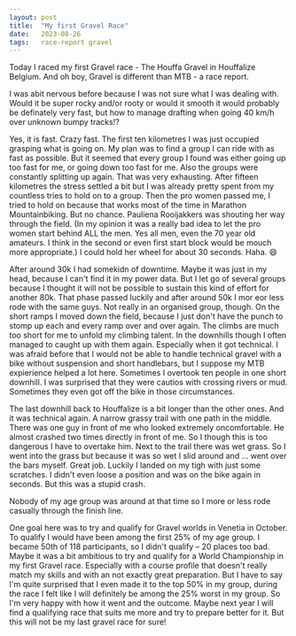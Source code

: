```yaml
---
layout: post
title:  "My first Gravel Race"
date:   2023-08-26
tags:   race-report gravel
---
```


Today I raced my first Gravel race - The Houffa Gravel in Houffalize Belgium. And oh boy, Gravel is different than MTB - a race report.

I was abit nervous before because I was not sure what I was dealing with. Would it be super rocky and/or rooty or would it smooth it would probably be definately very fast, but how to manage drafting when going 40 km/h over unknown bumpy tracks!?

Yes, it is fast. Crazy fast. The first ten kilometres I was just occupied grasping what is going on. My plan was to find a group I can ride with as fast as possible. But it seemed that every group I found was either going up too fast for me, or going down too fast for me. Also the groups were constantly splitting up again. That was very exhausting. After fifteen kilometres the stress settled a bit but I was already pretty spent from my countless tries to hold on to a group. Then the pro women passed me, I tried to hold on because that works most of the time in Marathon Mountainbiking. But no chance. Pauliena Rooijakkers was shouting her way through the field. (In my opinion it was a really bad idea to let the pro women start behind ALL the men. Yes all men, even the 70 year old amateurs. I think in the second or even first start block would be mouch more appropriate.) I could hold her wheel for about 30 seconds. Haha. 😄 

After around 30k I had somekidn of downtime. Maybe it was just in my head, because I can't find it in my power data. But I let go of several groups because I thought it will not be possible to sustain this kind of effort for another 80k. That phase passed luckily and after around 50k I mor eor less rode with the same guys. Not really in an organised group, though. On the short ramps I moved down the field, because I just don't have the punch to stomp up each and every ramp over and over again. The climbs are much too short for me to unfold my climbing talent. In the downhills though I often managed to caught up with them again. Especially when it got technical. I was afraid before that I would not be able to handle technical gravel with a bike without suspension and short handlebars, but I suppose my MTB expierience helped a lot here. Sometimes I overtook ten people in one short downhill. I was surprised that they were cautios with crossing rivers or mud. Sometimes they even got off the bike in those circumstances.

The last downhill back to Houffalize is a bit longer than the other ones. And it was technical again. A narrow grassy trail with one path in the middle. There was one guy in front of me who looked extremely oncomfortable. He almost crashed two times directly in front of me. So I though this is too dangerous I have to overtake him. Next to the trail there was wet grass. So I went into the grass but because it was so wet I slid around and ... went over the bars myself. Great job. Luckily I landed on my tigh with just some scratches. I didn't even loose a position and was on the bike again in seconds. But this was a stupid crash. 

Nobody of my age group was around at that time so I more or less rode casually through the finish line.

One goal here was to try and qualify for Gravel worlds in Venetia in October. To qualify I would have been among the first 25% of my age group. I became 50th of 118 participants, so I didn't qualify – 20 places too bad. Maybe it was a bit ambitious to try and qualify for a World Championship in my first Gravel race. Especially with a course profile that doesn't really match my skills and with an not exactly great preparation. But I have to say I'm quite surprised that I even made it to the top 50% in my group, during the race I felt like I will definitely be among the 25% worst in my group. So I'm very happy with how it went and the outcome. Maybe next year I will find a qualifying race that suits me more and try to prepare better for it. But this will not be my last gravel race for sure!